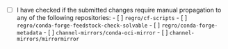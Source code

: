 - [ ] I have checked if the submitted changes require manual propagation to any
      of the following repositories:
      - [ ] `regro/cf-scripts`
      - [ ] `regro/conda-forge-feedstock-check-solvable`
      - [ ] `regro/conda-forge-metadata`
      - [ ] `channel-mirrors/conda-oci-mirror`
      - [ ] `channel-mirrors/mirrormirror`
